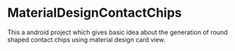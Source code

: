 # MaterialDesignContactChips



This a android project which gives basic idea about the generation of round shaped contact chips using material design card view.
